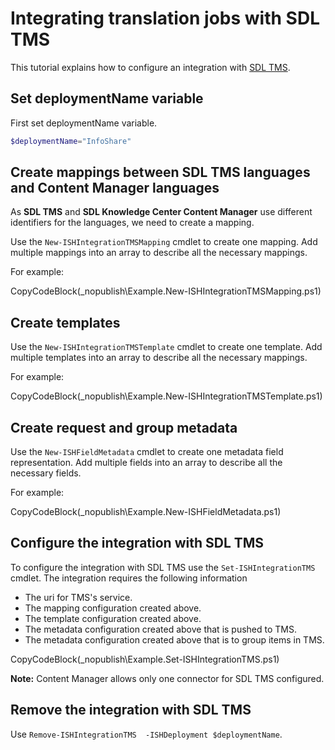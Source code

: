 ﻿# Integrating translation jobs with SDL TMS

This tutorial explains how to configure an integration with [SDL TMS](http://www.sdl.com/solution/language/translation-management/tms/).

## Set deploymentName variable
First set deploymentName variable.

```powershell
$deploymentName="InfoShare"
```
## Create mappings between SDL TMS languages and Content Manager languages

As **SDL TMS** and **SDL Knowledge Center Content Manager** use different identifiers for the languages, we need to create a mapping.

Use the `New-ISHIntegrationTMSMapping` cmdlet to create one mapping. 
Add multiple mappings into an array to describe all the necessary mappings. 

For example:

CopyCodeBlock(_nopublish\Example.New-ISHIntegrationTMSMapping.ps1)

## Create templates 

Use the `New-ISHIntegrationTMSTemplate` cmdlet to create one template. 
Add multiple templates into an array to describe all the necessary mappings. 

For example:

CopyCodeBlock(_nopublish\Example.New-ISHIntegrationTMSTemplate.ps1)

## Create request and group metadata

Use the `New-ISHFieldMetadata` cmdlet to create one metadata field representation. 
Add multiple fields into an array to describe all the necessary fields. 

For example:

CopyCodeBlock(_nopublish\Example.New-ISHFieldMetadata.ps1)

## Configure the integration with SDL TMS

To configure the integration with SDL TMS use the `Set-ISHIntegrationTMS` cmdlet. 
The integration requires the following information

- The uri for TMS's service.
- The mapping configuration created above.
- The template configuration created above.
- The metadata configuration created above that is pushed to TMS.
- The metadata configuration created above that is to group items in TMS.

CopyCodeBlock(_nopublish\Example.Set-ISHIntegrationTMS.ps1)

**Note:** Content Manager allows only one connector for SDL TMS configured. 

## Remove the integration with SDL TMS

Use `Remove-ISHIntegrationTMS  -ISHDeployment $deploymentName`.